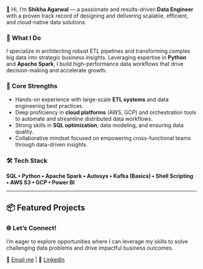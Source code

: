👋 Hi, I’m **Shikha Agarwal** — a passionate and results-driven **Data Engineer** with a proven track record of designing and delivering scalable, efficient, and cloud-native data solutions.

### 🎯 What I Do

I specialize in architecting robust ETL pipelines and transforming complex big data into strategic business insights. Leveraging expertise in **Python** and **Apache Spark**, I build high-performance data workflows that drive decision-making and accelerate growth.

### 🚀 Core Strengths

- Hands-on experience with large-scale **ETL systems** and data engineering best practices.  
- Deep proficiency in **cloud platforms** (AWS, GCP) and orchestration tools to automate and streamline distributed data workflows.  
- Strong skills in **SQL optimization**, data modeling, and ensuring data quality.  
- Collaborative mindset focused on empowering cross-functional teams through data-driven insights.

### 🛠 Tech Stack

**SQL • Python • Apache Spark • Autosys • Kafka (Basics) • Shell Scripting • AWS S3 • GCP • Power BI**

---

## 📦 Featured Projects

### 🌐 Let’s Connect!

I’m eager to explore opportunities where I can leverage my skills to solve challenging data problems and drive impactful business outcomes.

📧 [Email me](mailto:shikhaa443@gmail.com) | 💼 [LinkedIn](https://www.linkedin.com/in/shikha-agarwal-1b539a158/)
